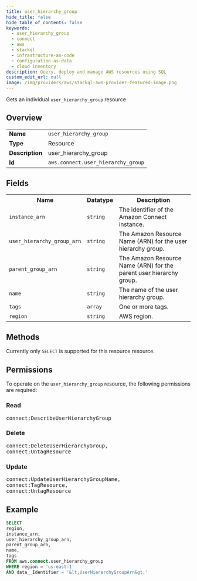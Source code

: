 ```yaml
---
title: user_hierarchy_group
hide_title: false
hide_table_of_contents: false
keywords:
  - user_hierarchy_group
  - connect
  - aws
  - stackql
  - infrastructure-as-code
  - configuration-as-data
  - cloud inventory
description: Query, deploy and manage AWS resources using SQL
custom_edit_url: null
image: /img/providers/aws/stackql-aws-provider-featured-image.png
---
```

Gets an individual <code>user_hierarchy_group</code> resource

## Overview
<table><tbody>
<tr><td><b>Name</b></td><td><code>user_hierarchy_group</code></td></tr>
<tr><td><b>Type</b></td><td>Resource</td></tr>
<tr><td><b>Description</b></td><td>user_hierarchy_group</td></tr>
<tr><td><b>Id</b></td><td><code>aws.connect.user_hierarchy_group</code></td></tr>
</tbody></table>

## Fields
<table><tbody>
<tr><th>Name</th><th>Datatype</th><th>Description</th></tr>
<tr><td><code>instance_arn</code></td><td><code>string</code></td><td>The identifier of the Amazon Connect instance.</td></tr>
<tr><td><code>user_hierarchy_group_arn</code></td><td><code>string</code></td><td>The Amazon Resource Name (ARN) for the user hierarchy group.</td></tr>
<tr><td><code>parent_group_arn</code></td><td><code>string</code></td><td>The Amazon Resource Name (ARN) for the parent user hierarchy group.</td></tr>
<tr><td><code>name</code></td><td><code>string</code></td><td>The name of the user hierarchy group.</td></tr>
<tr><td><code>tags</code></td><td><code>array</code></td><td>One or more tags.</td></tr>
<tr><td><code>region</code></td><td><code>string</code></td><td>AWS region.</td></tr>

</tbody></table>

## Methods
Currently only <code>SELECT</code> is supported for this resource resource.

## Permissions

To operate on the <code>user_hierarchy_group</code> resource, the following permissions are required:

### Read
<pre>
connect:DescribeUserHierarchyGroup</pre>

### Delete
<pre>
connect:DeleteUserHierarchyGroup,
connect:UntagResource</pre>

### Update
<pre>
connect:UpdateUserHierarchyGroupName,
connect:TagResource,
connect:UntagResource</pre>


## Example
```sql
SELECT
region,
instance_arn,
user_hierarchy_group_arn,
parent_group_arn,
name,
tags
FROM aws.connect.user_hierarchy_group
WHERE region = 'us-east-1'
AND data__Identifier = '&lt;UserHierarchyGroupArn&gt;'
```
